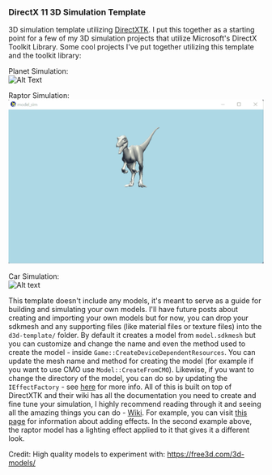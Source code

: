 ### DirectX 11 3D Simulation Template

3D simulation template utilizing [DirectXTK](https://github.com/microsoft/DirectXTK). I put this together as a starting point for a few of my 3D simulation projects that utilize Microsoft's DirectX Toolkit Library. Some cool projects I've put together utilizing this template and the toolkit library: 

Planet Simulation:<br/>
![Alt Text](assets/planet-medium.gif)

Raptor Simulation:<br/>
![Alt text](assets/raptor-medium.gif)

Car Simulation:<br/>
![Alt text](assets/car-medium.gif)

This template doesn't include any models, it's meant to serve as a guide for building and simulating your own models. I'll have future posts about creating and importing your own models but for now, you can drop your sdkmesh and any supporting files (like material files or texture files) into the `d3d-template/` folder. By default it creates a model from `model.sdkmesh` but you can customize and change the name and even the method used to create the model - inside `Game::CreateDeviceDependentResources`. You can update the mesh name and method for creating the model (for example if you want to use CMO use `Model::CreateFromCMO`). Likewise, if you want to change the directory of the model, you can do so by updating the `IEffectFactory` - see [here](https://github.com/Microsoft/DirectXTK/wiki/EffectFactory#directories) for more info. All of this is built on top of DirectXTK and their wiki has all the documentation you need to create and fine tune your simulation, I highly recommend reading through it and seeing all the amazing things you can do - [Wiki](https://github.com/Microsoft/DirectXTK/wiki). For example, you can visit [this page](https://github.com/microsoft/DirectXTK/wiki/Effects) for information about adding effects. In the second example above, the raptor model has a lighting effect applied to it that gives it a different look.

Credit:
High quality models to experiment with: https://free3d.com/3d-models/